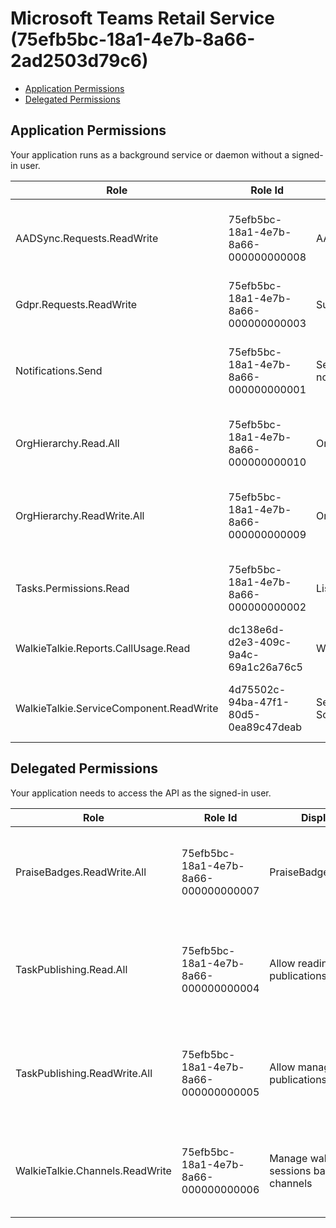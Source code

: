# Microsoft Teams Retail Service (75efb5bc-18a1-4e7b-8a66-2ad2503d79c6)
- [Application Permissions](#application-permissions)
- [Delegated Permissions](#delegated-permissions)

## Application Permissions
Your application runs as a background service or daemon without a signed-in user.

| Role | Role Id | Display Name | Description |
|---|---|---|---|
| AADSync.Requests.ReadWrite | 75efb5bc-18a1-4e7b-8a66-000000000008 | AADSync.Requests.ReadWrite | This allows the application to submit tenant, team or user hard delete requests |
| Gdpr.Requests.ReadWrite | 75efb5bc-18a1-4e7b-8a66-000000000003 | Submit and monitor gdpr requests | Allows app to submit gdpr requests and read it's status |
| Notifications.Send | 75efb5bc-18a1-4e7b-8a66-000000000001 | Send teams activity feed notifications | Allows app to send teams activity feed notifications for task changes |
| OrgHierarchy.Read.All | 75efb5bc-18a1-4e7b-8a66-000000000010 | OrgHierarchy.Read.All | Allows an application to read the organizational hierarchy |
| OrgHierarchy.ReadWrite.All | 75efb5bc-18a1-4e7b-8a66-000000000009 | OrgHierarchy.ReadWrite.All | Allows an application to manage the organizational hierarchy for the tenant |
| Tasks.Permissions.Read | 75efb5bc-18a1-4e7b-8a66-000000000002 | List Task edit permissions | Allows app to see the fields that a given user can edit on a task |
| WalkieTalkie.Reports.CallUsage.Read | dc138e6d-d2e3-409c-9a4c-69a1c26a76c5 | WalkieTalkie.Reports.CallUsage.Read | Read Call Usage Report of Walkie Talkie |
| WalkieTalkie.ServiceComponent.ReadWrite | 4d75502c-94ba-47f1-80d5-0ea89c47deab | Service to Service Authentication Scope | Used to grant access to communicating service components |

## Delegated Permissions
Your application needs to access the API as the signed-in user. 

| Role | Role Id | Display Name | Description |
|---|---|---|---|
| PraiseBadges.ReadWrite.All | 75efb5bc-18a1-4e7b-8a66-000000000007 | PraiseBadges.ReadWrite.All | Allows an application to manage the custom praise badges for a tenant |
| TaskPublishing.Read.All | 75efb5bc-18a1-4e7b-8a66-000000000004 | Allow reading of task publications | This allows the app to read all publications and reports the user has access to |
| TaskPublishing.ReadWrite.All | 75efb5bc-18a1-4e7b-8a66-000000000005 | Allow management of task publications | This allows the app to manage all publications and reports the user has access to |
| WalkieTalkie.Channels.ReadWrite | 75efb5bc-18a1-4e7b-8a66-000000000006 | Manage walkie talkie sessions backed by channels | This allows the app to initiate and manage walkie talkie sessions |

